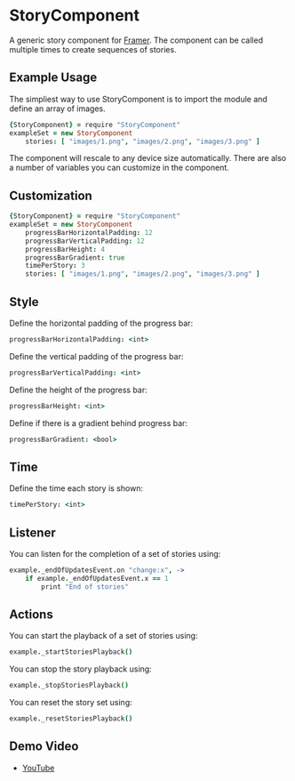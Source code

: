 # StoryComponent

A generic story component for [Framer](https://framer.com/). The component can be called multiple times to create sequences of stories.

## Example Usage
The simpliest way to use StoryComponent is to import the module and define an array of images.

```coffee
{StoryComponent} = require "StoryComponent"
exampleSet = new StoryComponent
	stories: [ "images/1.png", "images/2.png", "images/3.png" ]
```

The component will rescale to any device size automatically. There are also a number of variables you can customize in the component.

## Customization
```coffee
{StoryComponent} = require "StoryComponent"
exampleSet = new StoryComponent
	progressBarHorizontalPadding: 12
	progressBarVerticalPadding: 12
	progressBarHeight: 4
	progressBarGradient: true
	timePerStory: 3
	stories: [ "images/1.png", "images/2.png", "images/3.png" ]
```

## Style
Define the horizontal padding of the progress bar:

```coffee
progressBarHorizontalPadding: <int>
```

Define the vertical padding of the progress bar:

```coffee
progressBarVerticalPadding: <int>
```

Define the height of the progress bar:

```coffee
progressBarHeight: <int>
```

Define if there is a gradient behind progress bar:

```coffee
progressBarGradient: <bool>
```

## Time
Define the time each story is shown:

```coffee
timePerStory: <int>
```

## Listener
You can listen for the completion of a set of stories using:

```coffee
example._endOfUpdatesEvent.on "change:x", ->
	if example._endOfUpdatesEvent.x == 1
		print "End of stories"
```

## Actions
You can start the playback of a set of stories using:

```coffee
example._startStoriesPlayback()
```

You can stop the story playback using:

```coffee
example._stopStoriesPlayback()
```

You can reset the story set using:

```coffee
example._resetStoriesPlayback()
```

## Demo Video
- [YouTube](https://www.youtube.com/watch?v=YoTI_EC1he8)
